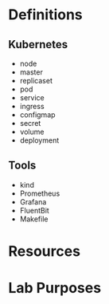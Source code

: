# Definitions

## Kubernetes

- node
- master
- replicaset
- pod
- service
- ingress
- configmap
- secret
- volume
- deployment

## Tools

- kind
- Prometheus
- Grafana
- FluentBit
- Makefile

# Resources

# Lab Purposes
